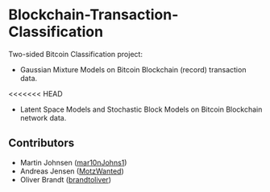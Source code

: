 # Blockchain-Transaction-Classification

Two-sided Bitcoin Classification project:

* Gaussian Mixture Models on Bitcoin Blockchain (record) transaction data.

<<<<<<< HEAD
* Latent Space Models and Stochastic Block Models on Bitcoin Blockchain network data.

## Contributors
* Martin Johnsen ([mar10nJohns1](https://github.com/mar10nJohns1))
* Andreas Jensen ([MotzWanted](https://github.com/MotzWanted))
* Oliver Brandt ([brandtoliver](https://github.com/brandtoliver))
